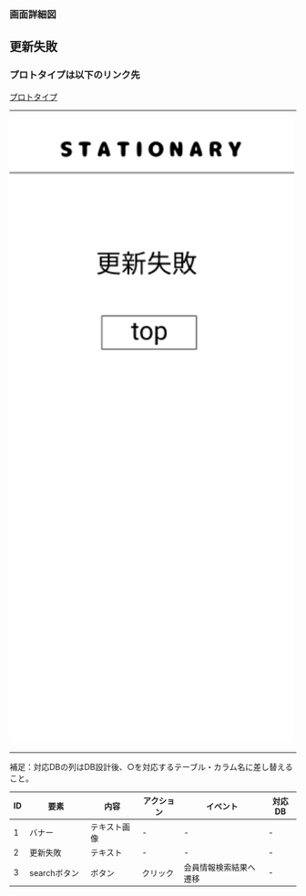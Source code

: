 ### 画面詳細図
## 更新失敗
### プロトタイプは以下のリンク先
[プロトタイプ](https://www.figma.com/file/YN8g4ahM3raStzCZMDXhNA/stationary?node-id=1%3A2)
*****
<img src="img/更新失敗.png" width="500">

*****
補足：対応DBの列はDB設計後、○を対応するテーブル・カラム名に差し替えること。

| ID | 要素 | 内容 | アクション | イベント | 対応DB |
|----|------|-----|------------|---------|-------|
|1   |バナー　　　　|テキスト画像|-      |-        　       　 |-|
|2   |更新失敗     |テキスト　　|-      |-              　　　|-|
|3   |searchボタン |ボタン　　  |クリック|会員情報検索結果へ遷移|- |

